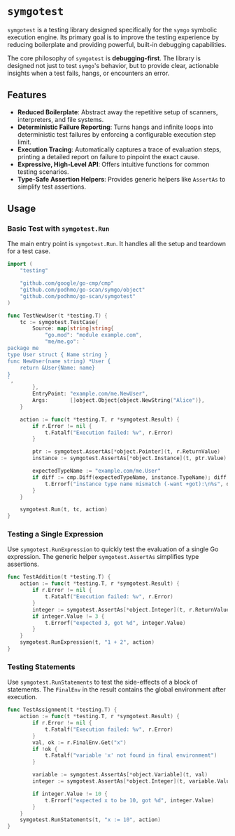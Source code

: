 # `symgotest`

`symgotest` is a testing library designed specifically for the `symgo` symbolic execution engine. Its primary goal is to improve the testing experience by reducing boilerplate and providing powerful, built-in debugging capabilities.

The core philosophy of `symgotest` is **debugging-first**. The library is designed not just to test `symgo`'s behavior, but to provide clear, actionable insights when a test fails, hangs, or encounters an error.

## Features

- **Reduced Boilerplate**: Abstract away the repetitive setup of scanners, interpreters, and file systems.
- **Deterministic Failure Reporting**: Turns hangs and infinite loops into deterministic test failures by enforcing a configurable execution step limit.
- **Execution Tracing**: Automatically captures a trace of evaluation steps, printing a detailed report on failure to pinpoint the exact cause.
- **Expressive, High-Level API**: Offers intuitive functions for common testing scenarios.
- **Type-Safe Assertion Helpers**: Provides generic helpers like `AssertAs` to simplify test assertions.

## Usage

### Basic Test with `symgotest.Run`

The main entry point is `symgotest.Run`. It handles all the setup and teardown for a test case.

```go
import (
	"testing"

	"github.com/google/go-cmp/cmp"
	"github.com/podhmo/go-scan/symgo/object"
	"github.com/podhmo/go-scan/symgotest"
)

func TestNewUser(t *testing.T) {
	tc := symgotest.TestCase{
		Source: map[string]string{
			"go.mod": "module example.com",
			"me/me.go": `
package me
type User struct { Name string }
func NewUser(name string) *User {
	return &User{Name: name}
}
`,
		},
		EntryPoint: "example.com/me.NewUser",
		Args:       []object.Object{object.NewString("Alice")},
	}

	action := func(t *testing.T, r *symgotest.Result) {
		if r.Error != nil {
			t.Fatalf("Execution failed: %v", r.Error)
		}

		ptr := symgotest.AssertAs[*object.Pointer](t, r.ReturnValue)
		instance := symgotest.AssertAs[*object.Instance](t, ptr.Value)

		expectedTypeName := "example.com/me.User"
		if diff := cmp.Diff(expectedTypeName, instance.TypeName); diff != "" {
			t.Errorf("instance type name mismatch (-want +got):\n%s", diff)
		}
	}

	symgotest.Run(t, tc, action)
}
```

### Testing a Single Expression

Use `symgotest.RunExpression` to quickly test the evaluation of a single Go expression. The generic helper `symgotest.AssertAs` simplifies type assertions.

```go
func TestAddition(t *testing.T) {
	action := func(t *testing.T, r *symgotest.Result) {
		if r.Error != nil {
			t.Fatalf("Execution failed: %v", r.Error)
		}
		integer := symgotest.AssertAs[*object.Integer](t, r.ReturnValue)
		if integer.Value != 3 {
			t.Errorf("expected 3, got %d", integer.Value)
		}
	}
	symgotest.RunExpression(t, "1 + 2", action)
}
```

### Testing Statements

Use `symgotest.RunStatements` to test the side-effects of a block of statements. The `FinalEnv` in the result contains the global environment after execution.

```go
func TestAssignment(t *testing.T) {
	action := func(t *testing.T, r *symgotest.Result) {
		if r.Error != nil {
			t.Fatalf("Execution failed: %v", r.Error)
		}
		val, ok := r.FinalEnv.Get("x")
		if !ok {
			t.Fatalf("variable 'x' not found in final environment")
		}

		variable := symgotest.AssertAs[*object.Variable](t, val)
		integer := symgotest.AssertAs[*object.Integer](t, variable.Value)

		if integer.Value != 10 {
			t.Errorf("expected x to be 10, got %d", integer.Value)
		}
	}
	symgotest.RunStatements(t, "x := 10", action)
}
```
